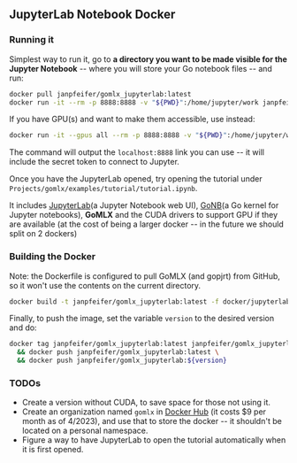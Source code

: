 ## JupyterLab Notebook Docker

### Running it
Simplest way to run it, go to **a directory you want to be made visible for the Jupyter Notebook** -- where you
will store your Go notebook files -- and run:

```bash
docker pull janpfeifer/gomlx_jupyterlab:latest
docker run -it --rm -p 8888:8888 -v "${PWD}":/home/jupyter/work janpfeifer/gomlx_jupyterlab:latest
```

If you have GPU(s) and want to make them accessible, use instead:

```bash
docker run -it --gpus all --rm -p 8888:8888 -v "${PWD}":/home/jupyter/work janpfeifer/gomlx_jupyterlab:latest
```

The command will output the `localhost:8888` link you can use -- it will include the secret token to connect to Jupyter.

Once you have the JupyterLab opened, try opening the tutorial under `Projects/gomlx/examples/tutorial/tutorial.ipynb`.

It includes [JupyterLab](https://jupyterlab.readthedocs.io/en/stable/)(a Jupyter Notebook web UI),
[GoNB](https://github.com/janpfeifer/gonb)(a Go kernel for Jupyter notebooks), **GoMLX** and the CUDA
drivers to support GPU if they are available (at the cost of being a larger docker -- in the future we 
should split on 2 dockers)

### Building the Docker

Note: the Dockerfile is configured to pull GoMLX (and gopjrt) from GitHub, so it won't use the contents on the current directory. 

```bash
docker build -t janpfeifer/gomlx_jupyterlab:latest -f docker/jupyterlab/Dockerfile . 
```

Finally, to push the image, set the variable `version` to the desired version and do:

```bash
docker tag janpfeifer/gomlx_jupyterlab:latest janpfeifer/gomlx_jupyterlab:${version} \
  && docker push janpfeifer/gomlx_jupyterlab:latest \
  && docker push janpfeifer/gomlx_jupyterlab:${version}
```

### TODOs

- Create a version without CUDA, to save space for those not using it.
- Create an organization named `gomlx` in [Docker Hub](https://hub.docker.com/) (it costs $9 per month as of 4/2023), 
  and use that to store the docker -- it shouldn't be located on a personal namespace.
- Figure a way to have JupyterLab to open the tutorial automatically when it is first opened.


